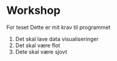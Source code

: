 # Workshop
For teset
Dette er mit krav til programmet
1. Det skal lave data visualiseringer
2. Det skal være flot
3. Dete skal være sjovt
